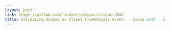 ```yaml
---
layout: post
link: https://github.com/laravel/passport/issues/342
title: Validating Scopes on Client Credentials Grant. · Issue #342 · laravel/passport
---
```

